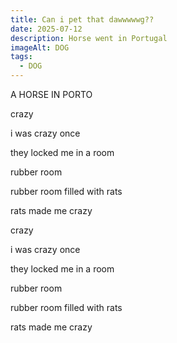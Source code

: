 ```yaml
---
title: Can i pet that dawwwwwg??
date: 2025-07-12
description: Horse went in Portugal
imageAlt: DOG
tags:
  - DOG
---
```

A﻿ HORSE IN PORTO

c﻿razy

i﻿ was crazy once

t﻿hey locked me in a room

r﻿ubber room

r﻿ubber room filled with rats

rats made me crazy

c﻿razy

i﻿ was crazy once

t﻿hey locked me in a room

r﻿ubber room

r﻿ubber room filled with rats

rats made me crazy